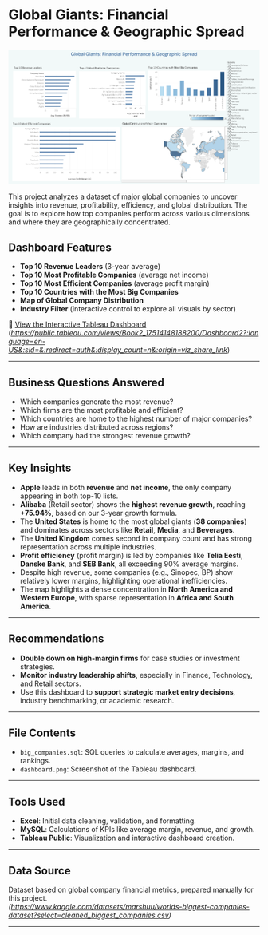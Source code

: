 # Global Giants: Financial Performance & Geographic Spread

![Dashboard Screenshot](./Dashboard.png)

This project analyzes a dataset of major global companies to uncover insights into revenue, profitability, efficiency, and global distribution. The goal is to explore how top companies perform across various dimensions and where they are geographically concentrated.

## Dashboard Features

- **Top 10 Revenue Leaders** (3-year average)
- **Top 10 Most Profitable Companies** (average net income)
- **Top 10 Most Efficient Companies** (average profit margin)
- **Top 10 Countries with the Most Big Companies**
- **Map of Global Company Distribution**
- **Industry Filter** (interactive control to explore all visuals by sector)

🔗 [View the Interactive Tableau Dashboard](#)  
(*https://public.tableau.com/views/Book2_17514148188200/Dashboard2?:language=en-US&:sid=&:redirect=auth&:display_count=n&:origin=viz_share_link*)

---

## Business Questions Answered

- Which companies generate the most revenue?
- Which firms are the most profitable and efficient?
- Which countries are home to the highest number of major companies?
- How are industries distributed across regions?
- Which company had the strongest revenue growth?

---

## Key Insights

- **Apple** leads in both **revenue** and **net income**, the only company appearing in both top-10 lists.
- **Alibaba** (Retail sector) shows the **highest revenue growth**, reaching **+75.94%**, based on our 3-year growth formula.
- The **United States** is home to the most global giants (**38 companies**) and dominates across sectors like **Retail**, **Media**, and **Beverages**.
- The **United Kingdom** comes second in company count and has strong representation across multiple industries.
- **Profit efficiency** (profit margin) is led by companies like **Telia Eesti**, **Danske Bank**, and **SEB Bank**, all exceeding 90% average margins.
- Despite high revenue, some companies (e.g., Sinopec, BP) show relatively lower margins, highlighting operational inefficiencies.
- The map highlights a dense concentration in **North America and Western Europe**, with sparse representation in **Africa and South America**.

---

## Recommendations

- **Double down on high-margin firms** for case studies or investment strategies.
- **Monitor industry leadership shifts**, especially in Finance, Technology, and Retail sectors.
- Use this dashboard to **support strategic market entry decisions**, industry benchmarking, or academic research.

---

## File Contents

- `big_companies.sql`: SQL queries to calculate averages, margins, and rankings.
- `dashboard.png`: Screenshot of the Tableau dashboard.

---

## Tools Used

- **Excel**: Initial data cleaning, validation, and formatting.
- **MySQL**: Calculations of KPIs like average margin, revenue, and growth.
- **Tableau Public**: Visualization and interactive dashboard creation.

---

## Data Source

Dataset based on global company financial metrics, prepared manually for this project.  
*(https://www.kaggle.com/datasets/marshuu/worlds-biggest-companies-dataset?select=cleaned_biggest_companies.csv)*

---
##
